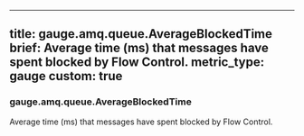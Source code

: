 
---
title: gauge.amq.queue.AverageBlockedTime
brief: Average time (ms) that messages have spent blocked by Flow Control.
metric_type: gauge
custom: true
---
### gauge.amq.queue.AverageBlockedTime

Average time (ms) that messages have spent blocked by Flow Control.
